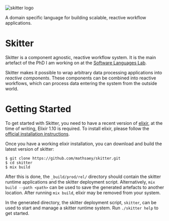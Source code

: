 ![skitter logo](https://raw.githubusercontent.com/mathsaey/skitter/develop/assets/logo.png)

A domain specific language for building scalable, reactive workflow applications.

# Skitter

Skitter is a component agnostic, reactive workflow system.
It is the main artefact of the PhD I am working on at the [Software Languages Lab](https://soft.vub.ac.be/).

Skitter makes it possible to wrap arbitrary data processing applications into _reactive components_.
These components can be combined into reactive workflows, which can process data entering the system from the outside world.

# Getting Started

To get started with Skitter, you need to have a recent version of [elixir](https://elixir-lang.org/), at the time of writing, Elixir 1.10 is required.
To install elixir, please follow the [official installation instructions](https://elixir-lang.org/install.html).

Once you have a working elixir installation, you can download and build the latest version of skitter:

```
$ git clone https://github.com/mathsaey/skitter.git
$ cd skitter
$ mix build
```

After this is done, the `_build/prod/rel/` directory should contain the skitter runtime applications and the skitter deployment script.
Alternatively, `mix build --path <path>` can be used to save the generated artefacts to another location.
After running `mix build`, elixir may be removed from your system.

In the generated directory, the skitter deployment script, `skitter`, can be used to start and manage a skitter runtime system.
Run `./skitter help` to get started.
